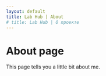 ```yaml
---
layout: default
title: Lab Hub | About
# title: Lab Hub | О проекте
---
```

# About page

This page tells you a little bit about me.
